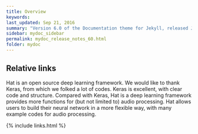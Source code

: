 ```yaml
---
title: Overview
keywords: 
last_updated: Sep 21, 2016
summary: "Version 6.0 of the Documentation theme for Jekyll, released July 4, 2016, implements relative links so you can view the files offline or on any server without configuring urls and baseurls. Additionally, you can store pages in subdirectories. Templates for alerts and images are available."
sidebar: mydoc_sidebar
permalink: mydoc_release_notes_60.html
folder: mydoc
---
```


## Relative links

Hat is an open source deep learning framework. We would like to thank Keras, from which we folked a lot of codes. Keras is excellent, with clear code and structure. Compared with Keras, Hat is a deep learning framework provides more functions for (but not limited to) audio processing. Hat allows users to build their neural network in a more flexible way, with many example codes for audio processing. 



{% include links.html %}
